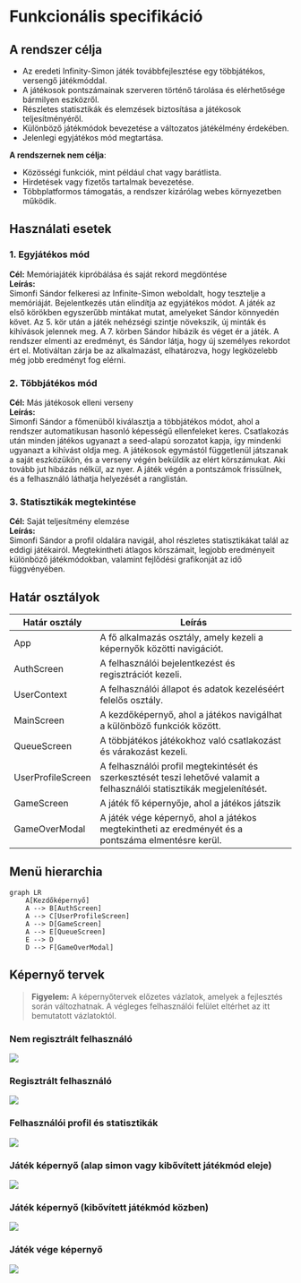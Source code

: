 # Funkcionális specifikáció
## A rendszer célja
- Az eredeti Infinity-Simon játék továbbfejlesztése egy többjátékos, versengő játékmóddal.
- A játékosok pontszámainak szerveren történő tárolása és elérhetősége bármilyen eszközről.
- Részletes statisztikák és elemzések biztosítása a játékosok teljesítményéről.
- Különböző játékmódok bevezetése a változatos játékélmény érdekében.
- Jelenlegi egyjátékos mód megtartása.

**A rendszernek nem célja**:
- Közösségi funkciók, mint például chat vagy barátlista.
- Hirdetések vagy fizetős tartalmak bevezetése.
- Többplatformos támogatás, a rendszer kizárólag webes környezetben működik.

## Használati esetek

### 1. Egyjátékos mód
**Cél:** Memóriajáték kipróbálása és saját rekord megdöntése  
**Leírás:**  
Simonfi Sándor felkeresi az Infinite-Simon weboldalt, hogy tesztelje a memóriáját. Bejelentkezés után elindítja az egyjátékos módot. A játék az első körökben egyszerűbb mintákat mutat, amelyeket Sándor könnyedén követ. Az 5. kör után a játék nehézségi szintje növekszik, új minták és kihívások jelennek meg. A 7. körben Sándor hibázik és véget ér a játék. A rendszer elmenti az eredményt, és Sándor látja, hogy új személyes rekordot ért el. Motiváltan zárja be az alkalmazást, elhatározva, hogy legközelebb még jobb eredményt fog elérni.

### 2. Többjátékos mód
**Cél:** Más játékosok elleni verseny  
**Leírás:**  
Simonfi Sándor a főmenüből kiválasztja a többjátékos módot, ahol a rendszer automatikusan hasonló képességű ellenfeleket keres. Csatlakozás után minden játékos ugyanazt a seed-alapú sorozatot kapja, így mindenki ugyanazt a kihívást oldja meg. A játékosok egymástól függetlenül játszanak a saját eszközükön, és a verseny végén beküldik az elért körszámukat. Aki tovább jut hibázás nélkül, az nyer. A játék végén a pontszámok frissülnek, és a felhasználó láthatja helyezését a ranglistán.

### 3. Statisztikák megtekintése
**Cél:** Saját teljesítmény elemzése  
**Leírás:**  
Simonfi Sándor a profil oldalára navigál, ahol részletes statisztikákat talál az eddigi játékairól. Megtekintheti átlagos körszámait, legjobb eredményeit különböző játékmódokban, valamint fejlődési grafikonját az idő függvényében.

## Határ osztályok
| Határ osztály | Leírás |
|---------------|--------|
| App | A fő alkalmazás osztály, amely kezeli a képernyők közötti navigációt. |
| AuthScreen | A felhasználói bejelentkezést és regisztrációt kezeli. |
| UserContext | A felhasználói állapot és adatok kezeléséért felelős osztály. |
| MainScreen | A kezdőképernyő, ahol a játékos navigálhat a különböző funkciók között. |
| QueueScreen | A többjátékos játékokhoz való csatlakozást és várakozást kezeli. |
| UserProfileScreen | A felhasználói profil megtekintését és szerkesztését teszi lehetővé valamit a felhasználói statisztikák megjelenítését. |
| GameScreen | A játék fő képernyője, ahol a játékos játszik |
| GameOverModal | A játék vége képernyő, ahol a játékos megtekintheti az eredményét és a pontszáma elmentésre kerül. |

## Menü hierarchia
```mermaid
graph LR
    A[Kezdőképernyő]
    A --> B[AuthScreen]
    A --> C[UserProfileScreen]
    A --> D[GameScreen]
    A --> E[QueueScreen]
    E --> D
    D --> F[GameOverModal]
```

## Képernyő tervek

> **Figyelem:** A képernyőtervek előzetes vázlatok, amelyek a fejlesztés során változhatnak. A végleges felhasználói felület eltérhet az itt bemutatott vázlatoktól.

### Nem regisztrált felhasználó
![](./assets/Wireframe%20-%201.png)

### Regisztrált felhasználó
![](./assets/Wireframe%20-%202.png)

### Felhasználói profil és statisztikák
![](./assets/Wireframe%20-%203.png)

### Játék képernyő (alap simon vagy kibővített játékmód eleje)
![](./assets/Wireframe%20-%204.png)

### Játék képernyő (kibővített játékmód közben)
![](./assets/Wireframe%20-%205.png)

### Játék vége képernyő
![](./assets/Wireframe%20-%206.png)
